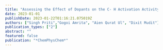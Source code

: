 ```yaml
---
title: "Assessing the Effect of Dopants on the C- H Activation Activity of $\gamma$-Al2O3 using First-Principles Calculations"
date: 2023-01-01
publishDate: 2023-01-22T01:16:21.075019Z
authors: ["Singh Priti","Gogoi Amrita", "Aien Qurat Ul", "Dixit Mudit"]
publication_types: ["2"]
abstract: ""
featured: false
publication: "*ChemPhysChem*"
---
```


